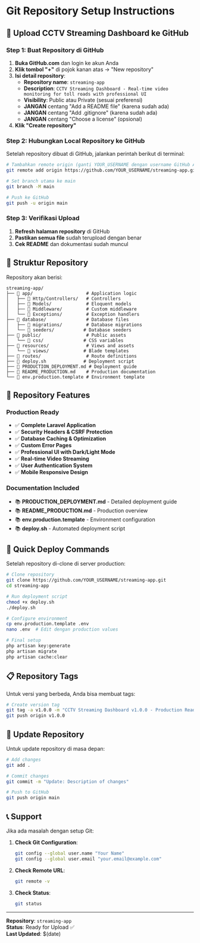# Git Repository Setup Instructions

## 🚀 Upload CCTV Streaming Dashboard ke GitHub

### Step 1: Buat Repository di GitHub

1. **Buka GitHub.com** dan login ke akun Anda
2. **Klik tombol "+"** di pojok kanan atas → "New repository"
3. **Isi detail repository**:
    - **Repository name**: `streaming-app`
    - **Description**: `CCTV Streaming Dashboard - Real-time video monitoring for toll roads with professional UI`
    - **Visibility**: Public atau Private (sesuai preferensi)
    - **JANGAN** centang "Add a README file" (karena sudah ada)
    - **JANGAN** centang "Add .gitignore" (karena sudah ada)
    - **JANGAN** centang "Choose a license" (opsional)
4. **Klik "Create repository"**

### Step 2: Hubungkan Local Repository ke GitHub

Setelah repository dibuat di GitHub, jalankan perintah berikut di terminal:

```bash
# Tambahkan remote origin (ganti YOUR_USERNAME dengan username GitHub Anda)
git remote add origin https://github.com/YOUR_USERNAME/streaming-app.git

# Set branch utama ke main
git branch -M main

# Push ke GitHub
git push -u origin main
```

### Step 3: Verifikasi Upload

1. **Refresh halaman repository** di GitHub
2. **Pastikan semua file** sudah terupload dengan benar
3. **Cek README** dan dokumentasi sudah muncul

## 📁 Struktur Repository

Repository akan berisi:

```
streaming-app/
├── 📁 app/                    # Application logic
│   ├── 📁 Http/Controllers/   # Controllers
│   ├── 📁 Models/             # Eloquent models
│   ├── 📁 Middleware/         # Custom middleware
│   └── 📁 Exceptions/         # Exception handlers
├── 📁 database/               # Database files
│   ├── 📁 migrations/         # Database migrations
│   └── 📁 seeders/           # Database seeders
├── 📁 public/                 # Public assets
│   └── 📁 css/               # CSS variables
├── 📁 resources/              # Views and assets
│   └── 📁 views/             # Blade templates
├── 📁 routes/                 # Route definitions
├── 📄 deploy.sh              # Deployment script
├── 📄 PRODUCTION_DEPLOYMENT.md # Deployment guide
├── 📄 README_PRODUCTION.md    # Production documentation
└── 📄 env.production.template # Environment template
```

## 🔧 Repository Features

### Production Ready

-   ✅ **Complete Laravel Application**
-   ✅ **Security Headers & CSRF Protection**
-   ✅ **Database Caching & Optimization**
-   ✅ **Custom Error Pages**
-   ✅ **Professional UI with Dark/Light Mode**
-   ✅ **Real-time Video Streaming**
-   ✅ **User Authentication System**
-   ✅ **Mobile Responsive Design**

### Documentation Included

-   📚 **PRODUCTION_DEPLOYMENT.md** - Detailed deployment guide
-   📚 **README_PRODUCTION.md** - Production overview
-   📚 **env.production.template** - Environment configuration
-   📚 **deploy.sh** - Automated deployment script

## 🚀 Quick Deploy Commands

Setelah repository di-clone di server production:

```bash
# Clone repository
git clone https://github.com/YOUR_USERNAME/streaming-app.git
cd streaming-app

# Run deployment script
chmod +x deploy.sh
./deploy.sh

# Configure environment
cp env.production.template .env
nano .env  # Edit dengan production values

# Final setup
php artisan key:generate
php artisan migrate
php artisan cache:clear
```

## 📋 Repository Tags

Untuk versi yang berbeda, Anda bisa membuat tags:

```bash
# Create version tag
git tag -a v1.0.0 -m "CCTV Streaming Dashboard v1.0.0 - Production Ready"
git push origin v1.0.0
```

## 🔄 Update Repository

Untuk update repository di masa depan:

```bash
# Add changes
git add .

# Commit changes
git commit -m "Update: Description of changes"

# Push to GitHub
git push origin main
```

## 📞 Support

Jika ada masalah dengan setup Git:

1. **Check Git Configuration**:

    ```bash
    git config --global user.name "Your Name"
    git config --global user.email "your.email@example.com"
    ```

2. **Check Remote URL**:

    ```bash
    git remote -v
    ```

3. **Check Status**:
    ```bash
    git status
    ```

---

**Repository**: `streaming-app`  
**Status**: Ready for Upload ✅  
**Last Updated**: $(date)
